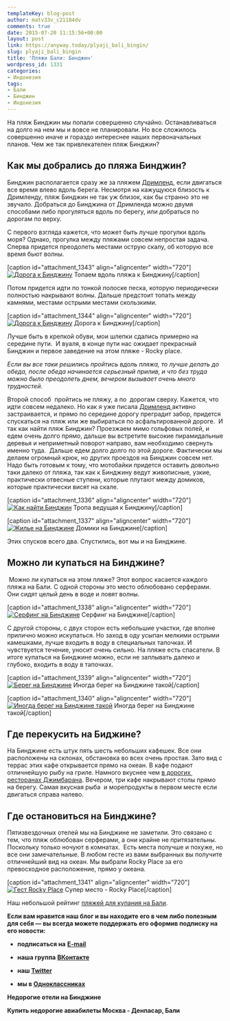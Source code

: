 ```yaml
---
templateKey: blog-post
author: matv33v_c21184dv
comments: true
date: 2015-07-20 11:15:56+00:00
layout: post
link: https://anyway.today/plyaji_bali_bingin/
slug: plyaji_bali_bingin
title: 'Пляжи Бали: Бинджин'
wordpress_id: 1331
categories:
- Индонезия
tags:
- Бали
- Бинджин
- Индонезия
---
```


На пляж Бинджин мы попали совершенно случайно. Останавливаться на долго на нем мы и вовсе не планировали. Но все сложилось совершенно иначе и гораздо интереснее наших первоначальных планов. Чем же так привлекателен пляж Бинджин?




<!-- more -->





## Как мы добрались до пляжа Бинджин?




Бинджин располагается сразу же за пляжем [Дримленд](https://anyway.today/playaji-bali-dreamland/), если двигаться все время влево вдоль берега. Несмотря на кажущуюся близость к Дримленду, пляж Бинджин не так уж близок, как бы странно это не звучало. Добраться до Бинджина от Дримленда можно двумя способами либо прогуляться вдоль по берегу, или добраться по дорогам по верху.





С первого взгляда кажется, что может быть лучше прогулки вдоль моря? Однако, прогулка между пляжами совсем непростая задача. Сперва придется преодолеть местами острую скалу, об которую все время бьют волны.




[caption id="attachment_1343" align="aligncenter" width="720"][![Дорога к Бинджину](https://anyway.today/wp-content/uploads/2015/07/MG_9363.jpg)](https://anyway.today/wp-content/uploads/2015/07/MG_9363.jpg) Топаем вдоль пляжа к Бинджину[/caption]


Потом придется идти по тонкой полоске песка, которую периодически полностью накрывают волны. Дальше предстоит топать между камнями, местами острыми местами скользкими.




[caption id="attachment_1344" align="aligncenter" width="720"][![Дорога к Бинджину](https://anyway.today/wp-content/uploads/2015/07/MG_9518.jpg)](https://anyway.today/wp-content/uploads/2015/07/MG_9518.jpg) Дорога к Бинджину[/caption]


Лучше быть в крепкой обуви, мои шлепки сдались примерно на середине пути.  И вуаля, в конце пути нас ожидает прекрасный Бинджин и первое заведение на этом пляже - Rocky place.




_Если вы все таки решились пройтись вдоль пляжа, то лучше делать до обеда, после обеда начинается серьезный прилив, и что без труда можно было преодолеть днем, вечером вызывает очень много трудностей._




Второй способ  пройтись не пляжу, а по  дорогам сверху. Кажется, что идти совсем недалеко. Но как я уже писала [Дримленд ](https://anyway.today/playaji-bali-dreamland/)активно застраивается, и прямо по середине дорогу преградит забор, придется спускаться на пляж или же выбираться по асфальтированной дороге.  И так как найти пляж Бинджин? Проезжаем мимо гольфовых полей, и едем очень долго прямо, дальше вы встретите высокие пирамидальные деревья и неприметный поворот направо, вам необходимо свернуть именно туда.  Дальше едем долго долго по этой дороге. Фактически мы делаем огромный крюк, но других проездов на Бинджин совсем нет. Надо быть готовым к тому, что мотобайки придется оставить довольно таки далеко от пляжа, так как к Бинджину ведут живописные, узкие, практически отвесные ступени, которые плутают между домиков, которые практически висят на скале.




[caption id="attachment_1336" align="aligncenter" width="720"][![Как найти Бинджин](https://anyway.today/wp-content/uploads/2015/07/IMG_9578.jpg)](https://anyway.today/wp-content/uploads/2015/07/IMG_9578.jpg) Тропа ведущая к Бинджину[/caption]



[caption id="attachment_1337" align="aligncenter" width="720"][![Жилье на Бинджине](https://anyway.today/wp-content/uploads/2015/07/MG_9563.jpg)](https://anyway.today/wp-content/uploads/2015/07/MG_9563.jpg) Домики на Бинджине[/caption]


Этих спусков всего два. Спустились, вот мы и на Бинджине.





## Можно ли купаться на Бинджине?




 Можно ли купаться на этом пляже? Этот вопрос касается каждого пляжа на Бали. С одной стороны это место облюбовано серферами. Они сидят целый день в воде и ловят волны.




[caption id="attachment_1338" align="aligncenter" width="720"][![Серфинг на Бинджине](https://anyway.today/wp-content/uploads/2015/07/IMG_9888.jpg)](https://anyway.today/wp-content/uploads/2015/07/IMG_9888.jpg) Серфинг на Бинджине[/caption]


С другой стороны, с двух сторон есть небольшие участки, где вполне прилично можно искупаться. Но заход в оду усыпан мелкими острыми камешками, лучше входить в воду в специальных тапочках. И чувствуется течение, уносит очень сильно. На пляже есть спасатели. В итоге купаться на Бинджине можно, если не заплывать далеко и глубоко, входить в воду в тапочках.




[caption id="attachment_1339" align="aligncenter" width="720"][![Берег на Бинджине](https://anyway.today/wp-content/uploads/2015/07/MG_9562.jpg)](https://anyway.today/wp-content/uploads/2015/07/MG_9562.jpg) Иногда берег на Бинджине такой[/caption]

[caption id="attachment_1340" align="aligncenter" width="720"][![Иногда берег на Бинджине такой](https://anyway.today/wp-content/uploads/2015/07/MG_0201.jpg)](https://anyway.today/wp-content/uploads/2015/07/MG_0201.jpg) Иногда берег на Бинджине такой[/caption]


## Где перекусить на Биджине?




На Бинджине есть штук пять шесть небольших кафешек. Все они расположены на склонах, обстановка во всех очень простая. Зато вид с террас этих кафе открывается прямо на океан. В кафе подают отличнейшую рыбу на гриле. Намного вкуснее чем [в дорогих  ресторанах Джимбарана](https://anyway.today/plyaji_bali_djimbaran/). Вечером, три кафе накрывают столы прямо на берегу. Самая вкусная рыба  и морепродукты в первом месте если двигаться справа налево.





## Где остановиться на Бинджине?




Пятизвездочных отелей мы на Бинджине не заметили. Это связано с тем, что пляж облюбован серферами, а они крайне не притязательны. Поскольку только ночуют в комнатах.  Есть места получше и похуже, но все они замечательные. В любом гесте из вами выбранных вы получите отличнейший вид на океан. Мы выбрали Rocky Place за его превосходное расположение, прямо у океана.




[caption id="attachment_1341" align="aligncenter" width="720"][![Гест Rocky Place](https://anyway.today/wp-content/uploads/2015/07/IMG_9545.jpg)](https://anyway.today/wp-content/uploads/2015/07/IMG_9545.jpg) Супер место - Rocky Place[/caption]

Наш небольшой рейтинг [пляжей для купания на Бали](https://anyway.today/plyaji_dlya_kupaniya_na_bali/).

**Если вам нравится наш блог и вы находите его в чем либо полезным для себя — вы всегда можете поддержать его оформив подписку на его новости:**



	
  * **подписаться на** [**E-mail**](https://feedburner.google.com/fb/a/mailverify?uri=Anywaytoday&amp;loc=en_US)

	
  * **наша группа** [**ВКонтакте**](https://vk.com/public90452188)

	
  * **наш [Twitter](https://twitter.com/TodayAnyway)**

	
  * **мы в [Одноклассниках](https://ok.ru/group/54402107244544)**


**Недорогие отели на Бинджине**


**Купить недорогие авиабилеты Москва - Денпасар, Бали**

